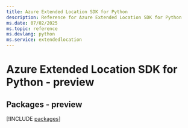 ```yaml
---
title: Azure Extended Location SDK for Python
description: Reference for Azure Extended Location SDK for Python
ms.date: 07/02/2025
ms.topic: reference
ms.devlang: python
ms.service: extendedlocation
---
```

# Azure Extended Location SDK for Python - preview
## Packages - preview
[!INCLUDE [packages](extended-location-index.md)]